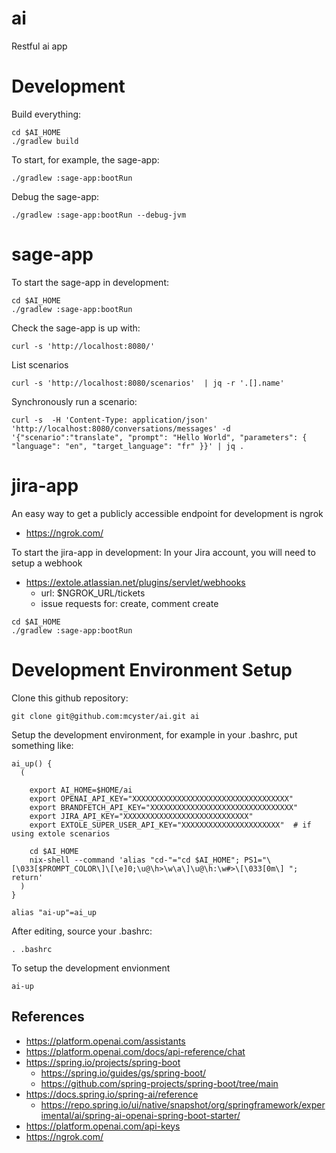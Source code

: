 # ai
Restful ai app


# Development

Build everything:
```
cd $AI_HOME
./gradlew build
```

To start, for example, the sage-app:
```
./gradlew :sage-app:bootRun
```

Debug the sage-app:
```
./gradlew :sage-app:bootRun --debug-jvm
```

# sage-app

To start the sage-app in development:
```
cd $AI_HOME
./gradlew :sage-app:bootRun
```

Check the sage-app is up with:
```
curl -s 'http://localhost:8080/' 
```

List scenarios
```
curl -s 'http://localhost:8080/scenarios'  | jq -r '.[].name'
```

Synchronously run a scenario:
```
curl -s  -H 'Content-Type: application/json' 'http://localhost:8080/conversations/messages' -d '{"scenario":"translate", "prompt": "Hello World", "parameters": { "language": "en", "target_language": "fr" }}' | jq .
```

# jira-app

An easy way to get a publicly accessible endpoint for development is ngrok
- https://ngrok.com/

To start the jira-app in development:
In your Jira account, you will need to setup a webhook
- https://extole.atlassian.net/plugins/servlet/webhooks
  - url: $NGROK_URL/tickets
  - issue requests for: create, comment create

```
cd $AI_HOME
./gradlew :sage-app:bootRun
```

# Development Environment Setup

Clone this github repository:
```
git clone git@github.com:mcyster/ai.git ai
```

Setup the development environment, for example in your .bashrc, put something like:
```
ai_up() {
  (

    export AI_HOME=$HOME/ai
    export OPENAI_API_KEY="XXXXXXXXXXXXXXXXXXXXXXXXXXXXXXXXXXX" 
    export BRANDFETCH_API_KEY="XXXXXXXXXXXXXXXXXXXXXXXXXXXXXXXX"
    export JIRA_API_KEY="XXXXXXXXXXXXXXXXXXXXXXXXXXXX"
    export EXTOLE_SUPER_USER_API_KEY="XXXXXXXXXXXXXXXXXXXXXX"  # if using extole scenarios

    cd $AI_HOME
    nix-shell --command 'alias "cd-"="cd $AI_HOME"; PS1="\[\033[$PROMPT_COLOR\]\[\e]0;\u@\h>\w\a\]\u@\h:\w#>\[\033[0m\] "; return'
  )
}

alias "ai-up"=ai_up
```

After editing, source your .bashrc:
```
. .bashrc
```

To setup the development envionment
```
ai-up
```

## References
- https://platform.openai.com/assistants
- https://platform.openai.com/docs/api-reference/chat
- https://spring.io/projects/spring-boot
  - https://spring.io/guides/gs/spring-boot/
  - https://github.com/spring-projects/spring-boot/tree/main
- https://docs.spring.io/spring-ai/reference
  - https://repo.spring.io/ui/native/snapshot/org/springframework/experimental/ai/spring-ai-openai-spring-boot-starter/
- https://platform.openai.com/api-keys
- https://ngrok.com/

